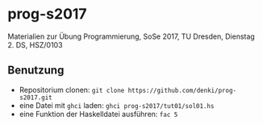 # prog-s2017
Materialien zur Übung Programmierung, SoSe 2017, TU Dresden, Dienstag 2. DS, HSZ/0103

## Benutzung
* Repositorium clonen: ``git clone https://github.com/denki/prog-s2017.git``
* eine Datei mit ``ghci`` laden: ``ghci prog-s2017/tut01/sol01.hs``
* eine Funktion der Haskelldatei ausführen: ``fac 5``
